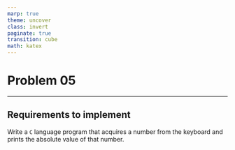 ```yaml
---
marp: true
theme: uncover
class: invert
paginate: true
transition: cube
math: katex
---
```


# Problem 05

---

## Requirements to implement

Write a `C` language program that acquires a number from the keyboard and prints the absolute value of that number.
